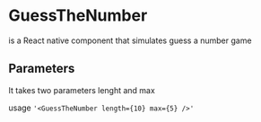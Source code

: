 # GuessTheNumber
<GuessTheNumber>is a React native component that simulates guess a number game

## Parameters
It takes two parameters lenght and max

usage `'<GuessTheNumber length={10} max={5} />'
`

